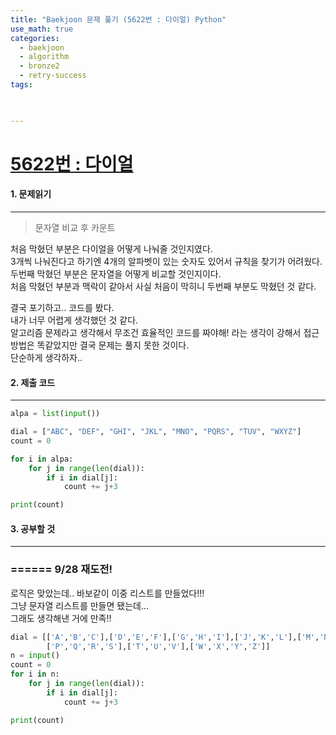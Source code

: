 ```yaml
---
title: "Baekjoon 문제 풀기 (5622번 : 다이얼) Python"
use_math: true
categories:
  - baekjoon
  - algorithm
  - bronze2
  - retry-success
tags:

  

---
```



# [5622번 : 다이얼](https://www.acmicpc.net/problem/5622)



#### 1. 문제읽기
---

> 문자열 비교 후 카운트  

처음 막혔던 부분은 다이얼을 어떻게 나눠줄 것인지였다.  
3개씩 나눠진다고 하기엔 4개의 알파벳이 있는 숫자도 있어서 규칙을 찾기가 어려웠다.  
두번째 막혔던 부분은 문자열을 어떻게 비교할 것인지이다.  
처음 막혔던 부분과 맥락이 같아서 사실 처음이 막히니 두번째 부분도 막혔던 것 같다.  



결국 포기하고.. 코드를 봤다.  
내가 너무 어렵게 생각했던 것 같다.  
알고리즘 문제라고 생각해서 무조건 효율적인 코드를 짜야해! 라는 생각이 강해서 접근 방법은 똑같았지만 결국 문제는 풀지 못한 것이다.  
단순하게 생각하자..  



#### 2. 제출 코드 
---

```python
alpa = list(input())

dial = ["ABC", "DEF", "GHI", "JKL", "MNO", "PQRS", "TUV", "WXYZ"]
count = 0

for i in alpa:
    for j in range(len(dial)):
        if i in dial[j]:
            count += j+3

print(count)
```





#### 3. 공부할 것
---





### ====== 9/28 재도전!  

로직은 맞았는데.. 바보같이 이중 리스트를 만들었다!!!  
그냥 문자열 리스트를 만들면 됐는데...  
그래도 생각해낸 거에 만족!!  

```python
dial = [['A','B','C'],['D','E','F'],['G','H','I'],['J','K','L'],['M','N','O'],
        ['P','Q','R','S'],['T','U','V'],['W','X','Y','Z']]
n = input()
count = 0
for i in n:
    for j in range(len(dial)):
        if i in dial[j]:
            count += j+3

print(count)
```
